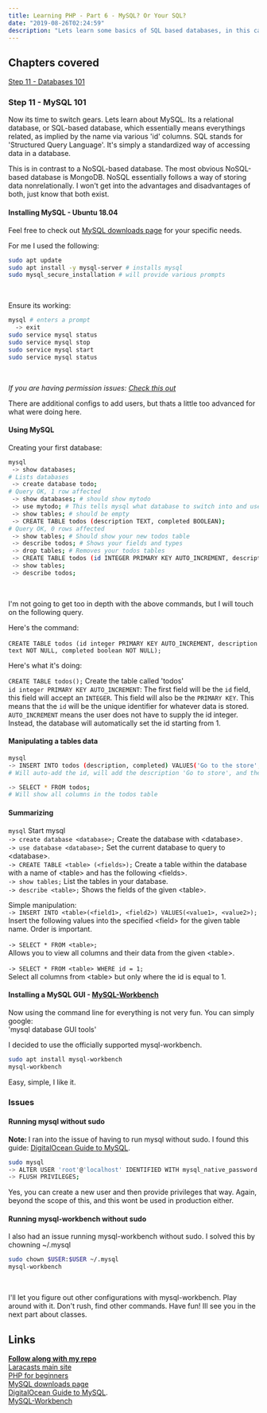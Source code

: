 ```yaml
---
title: Learning PHP - Part 6 - MySQL? Or Your SQL?
date: "2019-08-26T02:24:59"
description: "Lets learn some basics of SQL based databases, in this case, MySQL"
---
```


## Chapters covered

[Step 11 - Databases 101](https://laracasts.com/series/php-for-beginners/episodes/11)

### Step 11 - MySQL 101

Now its time to switch gears. Lets learn about MySQL. Its a relational database,
or SQL-based database, which essentially means everythings related, as implied
by the name via various 'id' columns. SQL stands for 'Structured Query Language'.
It's simply a standardized way of accessing data in a database.

This is in contrast to a NoSQL-based database. The most obvious NoSQL-based database
is MongoDB. NoSQL essentially follows a way of storing data nonrelationally. I won't
get into the advantages and disadvantages of both, just know that both exist.

#### Installing MySQL - Ubuntu 18.04

Feel free to check out [MySQL downloads page](https://www.mysql.com/downloads/) for
your specific needs.

For me I used the following:

```bash
sudo apt update
sudo apt install -y mysql-server # installs mysql
sudo mysql_secure_installation # will provide various prompts
```
<br>

Ensure its working:

```bash
mysql # enters a prompt
  -> exit
sudo service mysql status
sudo service mysql stop
sudo service mysql start
sudo service mysql status
```
<br>

<em>If you are having permission issues: <a href="#issues">Check this out</a></em>

There are additional configs to add users, but thats a little
too advanced for what were doing here.

#### Using MySQL

Creating your first database:

```bash
mysql
 -> show databases;
# Lists databases
 -> create database todo;
# Query OK, 1 row affected
 -> show databases; # should show mytodo
 -> use mytodo; # This tells mysql what database to switch into and use
 -> show tables; # should be empty
 -> CREATE TABLE todos (description TEXT, completed BOOLEAN);
# Query OK, 0 rows affected
 -> show tables; # Should show your new todos table
 -> describe todos; # Shows your fields and types
 -> drop tables; # Removes your todos tables
 -> CREATE TABLE todos (id INTEGER PRIMARY KEY AUTO_INCREMENT, description TEXT NOT NULL, completed BOOLEAN NOT NULL);
 -> show tables;
 -> describe todos;
```
<br>

I'm not going to get too in depth with the above commands, but I will touch on the
following query.

Here's the command:<br><br>
`CREATE TABLE todos (id integer PRIMARY KEY AUTO_INCREMENT, description text NOT NULL,
completed boolean NOT NULL);`<br>

Here's what it's doing:

`CREATE TABLE todos();` Create the table called 'todos'<br>
`id integer PRIMARY KEY AUTO_INCREMENT`: The first field will be the `id` field,
this field will accept an `INTEGER`. This field will also be the `PRIMARY KEY`.
This means that the `id` will be the unique identifier for whatever data is stored.
`AUTO_INCREMENT` means the user does not have to supply the id integer. Instead, the
database will automatically set the id starting from 1.<br>


#### Manipulating a tables data

```bash
mysql
-> INSERT INTO todos (description, completed) VALUES('Go to the store', false);
# Will auto-add the id, will add the description 'Go to store', and the boolean false

-> SELECT * FROM todos;
# Will show all columns in the todos table
```

#### Summarizing

`mysql` Start mysql<br>
`-> create database <database>;` Create the database with \<database>.<br>
`-> use database <database>;` Set the current database to query to \<database>.<br>
`-> CREATE TABLE <table> (<fields>);` Create a table within the database with a name of \<table>
and has the following \<fields>.<br>
`-> show tables;` List the tables in your database.<br>
`-> describe <table>;` Shows the fields of the given \<table>.

Simple manipulation:<br>
`-> INSERT INTO <table>(<field1>, <field2>) VALUES(<value1>, <value2>);`<br> Insert the following
values into the specified \<field> for the given table name. Order is important.<br><br>
`-> SELECT * FROM <table>;`<br>
Allows you to view all columns and their data from the given
\<table>.<br><br>
`-> SELECT * FROM <table> WHERE id = 1;`<br>
Select all columns from \<table> but only where the id is equal to 1.



#### Installing a MySQL GUI - [MySQL-Workbench](https://dev.mysql.com/doc/workbench/en/)

Now using the command line for everything is not very fun. You can simply google:<br>
'mysql database GUI tools'

I decided to use the officially supported mysql-workbench.

```bash
sudo apt install mysql-workbench
mysql-workbench
```

Easy, simple, I like it.

<h3 id='issues'>Issues</h3>

#### Running mysql without sudo

<strong>Note: </strong> I ran into the issue of having to run mysql without sudo.
I found this guide: [DigitalOcean Guide to MySQL](https://www.digitalocean.com/community/tutorials/how-to-install-mysql-on-ubuntu-18-04).
```bash
sudo mysql
-> ALTER USER 'root'@'localhost' IDENTIFIED WITH mysql_native_password BY 'password';
-> FLUSH PRIVILEGES;
```

Yes, you can create a new user and then provide privileges that way. Again, beyond
the scope of this, and this wont be used in production either.

#### Running mysql-workbench without sudo
I also had an issue running mysql-workbench without sudo. I solved this by
chowning ~/.mysql

```bash
sudo chown $USER:$USER ~/.mysql
mysql-workbench
```
<br>

I'll let you figure out other configurations with mysql-workbench. Play around with
it. Don't rush, find other commands. Have fun! Ill see you in the next part about
classes.

## Links
<strong>[Follow along with my repo](https://github.com/ParamagicDev/php-for-beginners)<br></strong>
[Laracasts main site](https://laracasts.com)<br>
[PHP for beginners](https://laracasts.com/series/php-for-beginners)<br>
[MySQL downloads page](https://www.mysql.com/downloads/)<br>
[DigitalOcean Guide to MySQL](https://www.digitalocean.com/community/tutorials/how-to-install-mysql-on-ubuntu-18-04).<br>
[MySQL-Workbench](https://dev.mysql.com/doc/workbench/en/)<br>

